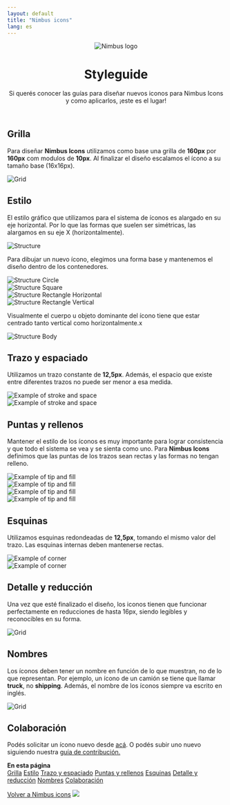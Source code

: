 ```yaml
---
layout: default
title: "Nimbus icons"
lang: es
---
```


<header>
  <div class="container"> 
    <div class="row mt-4"> 
      <div class="col-12 col-md-10"> 
        <img src="assets/images/nimbus-logo-white.svg" alt="Nimbus logo" class="logo"/>
        <div class="hero justify-content-left"> 
          <h1 class="hero-title mb-0">Styleguide</h1>
          <p class="mt-0 mb-5">
            Si querés conocer las guías para diseñar nuevos iconos para Nimbus Icons y como aplicarlos, ¡este es el lugar!
          </p>
        </div>
      </div>
    </div>
  </div>
</header>

<article class="p-5 bg-white">
  <div class="container">
    <div class="row mb-5"> 
      <div class="col-12 col-lg-8 m-0 order-lg-1 order-2"> 
        <h2 id="grid" class="mb-1 title-secondary">Grilla</h2>
        <p class="m-0 mb-2 text-secondary">
          Para diseñar <strong>Nimbus Icons</strong> utilizamos como base una grilla de <strong>160px</strong> por <strong>160px</strong> com modulos de <strong>10px</strong>. Al finalizar el diseño escalamos el ícono a su tamaño base (16x16px).
        </p>
        <div class="bg-light grid-area grid-gy d-flex align-items-center justify-content-center">
          <img src="assets/images/styleguide/grid.svg" alt="Grid" class="grid-image"/>
        </div>
        <h2 id="style" class="mb-1 title-secondary">Estilo</h2>
        <p class="m-0 mb-2 text-secondary">
          El estilo gráfico que utilizamos para el sistema de íconos es alargado en su eje horizontal. Por lo que las formas que suelen ser simétricas, las alargamos en su eje X (horizontalmente).
        </p>
        <div class="bg-light grid-area grid-gy col d-flex align-items-center justify-content-center">
          <img src="assets/images/styleguide/style-structure.svg" alt="Structure" class="grid-image"/>
        </div>
        <p class="m-0 mb-2 text-secondary">
          Para dibujar un nuevo ícono, elegimos una forma base y mantenemos el diseño dentro de los contenedores.
        </p>
        <div class="row">
          <div class="bg-light grid-area grid-gx grid-gy col d-flex align-items-center justify-content-center">
            <img src="assets/images/styleguide/style-circle.svg" alt="Structure Circle" class="grid-image"/>
          </div>
          <div class="bg-light grid-area grid-gx grid-gy col d-flex align-items-center justify-content-center">
            <img src="assets/images/styleguide/style-square.svg" alt="Structure Square" class="grid-image"/>
          </div>
        </div>
        <div class="row">
          <div class="bg-light grid-area grid-gx grid-gy col d-flex align-items-center justify-content-center">
            <img src="assets/images/styleguide/style-rectangle-h.svg" alt="Structure Rectangle Horizontal" class="grid-image"/>
          </div>
          <div class="bg-light grid-area grid-gx grid-gy col d-flex align-items-center justify-content-center">
            <img src="assets/images/styleguide/style-rectangle-v.svg" alt="Structure Rectangle Vertical" class="grid-image"/>
          </div>
        </div>
        <p class="m-0 mb-2 text-secondary">
          Visualmente el cuerpo u objeto dominante del ícono tiene que estar centrado tanto vertical como horizontalmente.x</p>
        <div class="bg-light grid-area grid-gy col d-flex align-items-center justify-content-center">
          <img src="assets/images/styleguide/style-body.svg" alt="Structure Body" class="grid-image"/>
        </div>
        <h2 id="stroke-space" class="mb-1 title-secondary">Trazo y espaciado</h2>
        <p class="m-0 mb-2 text-secondary">
          Utilizamos un trazo constante de <strong>12,5px</strong>. Además, el espacio que existe entre diferentes trazos no puede ser menor a esa medida.
        </p>
        <div class="row">
          <div class="bg-light grid-area grid-gx grid-gy col d-flex align-items-center justify-content-center">
            <img src="assets/images/styleguide/stroke-example-1.svg" alt="Example of stroke and space" class="grid-image"/>
          </div>
          <div class="bg-light grid-area grid-gx grid-gy col d-flex align-items-center justify-content-center">
            <img src="assets/images/styleguide/stroke-example-2.svg" alt="Example of stroke and space" class="grid-image"/>
          </div>
        </div>
        <h2 id="tip-fill" class="mb-1 title-secondary">Puntas y rellenos</h2>
        <p class="m-0 mb-2 text-secondary">
          Mantener el estilo de los íconos es muy importante para lograr consistencia y que todo el sistema se vea y se sienta como uno. Para <strong>Nimbus Icons</strong> definimos que las puntas de los trazos sean rectas y las formas no tengan relleno.
        </p>
        <div class="row">
          <div class="bg-light grid-area grid-gx grid-gy col d-flex align-items-center justify-content-center">
            <img src="assets/images/styleguide/tip-fill-example-1.svg" alt="Example of tip and fill" class="grid-image"/>
          </div>
          <div class="bg-light grid-area grid-gx grid-gy col d-flex align-items-center justify-content-center">
            <img src="assets/images/styleguide/tip-fill-example-2.svg" alt="Example of tip and fill" class="grid-image"/>
          </div>
        </div>
        <div class="row">
          <div class="bg-light grid-area grid-gx grid-gy col d-flex align-items-center justify-content-center">
            <img src="assets/images/styleguide/tip-fill-example-3.svg" alt="Example of tip and fill" class="grid-image"/>
          </div>
          <div class="bg-light grid-area grid-gx grid-gy col d-flex align-items-center justify-content-center">
            <img src="assets/images/styleguide/tip-fill-example-4.svg" alt="Example of tip and fill" class="grid-image"/>
          </div>
        </div>
        <h2 id="corners" class="mb-1 title-secondary">Esquinas</h2>
        <p class="m-0 mb-2 text-secondary">
          Utilizamos esquinas redondeadas de <strong>12,5px</strong>, tomando el mismo valor del trazo. Las esquinas internas deben mantenerse rectas.
        </p>
        <div class="row">
          <div class="bg-light grid-area grid-gx grid-gy col d-flex align-items-center justify-content-center">
            <img src="assets/images/styleguide/corners-example-1.svg" alt="Example of corner" class="grid-image"/>
          </div>
          <div class="bg-light grid-area grid-gx grid-gy col d-flex align-items-center justify-content-center">
            <img src="assets/images/styleguide/corners-example-2.svg" alt="Example of corner" class="grid-image"/>
          </div>
        </div>
        <h2 id="detail-reduction" class="mb-1 title-secondary">Detalle y reducción</h2>
        <p class="m-0 mb-2 text-secondary">
          Una vez que esté finalizado el diseño, los iconos tienen que funcionar perfectamente en reducciones de hasta 16px, siendo legibles y reconocibles en su forma.
        </p>
        <div class="bg-light grid-area grid-gy d-flex align-items-center justify-content-center">
          <img src="assets/images/styleguide/reduction.svg" alt="Grid" class="grid-image"/>
        </div>
        <h2 id="names" class="mb-1 title-secondary">Nombres</h2>
        <p class="m-0 mb-2 text-secondary">
          Los íconos deben tener un nombre en función de lo que muestran, no de lo que representan. Por ejemplo, un ícono de un camión se tiene que llamar <strong>truck</strong>, no <strong>shipping</strong>. Además, el nombre de los íconos siempre va escrito en inglés.
        </p>
        <div class="bg-light grid-area grid-gy d-flex align-items-center justify-content-center">
          <img src="assets/images/styleguide/names.svg" alt="Grid" class="grid-image"/>
        </div>
        <h2 id="contribution" class="mb-1 title-secondary">Colaboración</h2>
        <p class="m-0 mb-2 text-secondary">Podés solicitar un ícono nuevo desde <a class="btn-link-secondary" href="https://github.com/TiendaNube/nimbus-icons/issues/new?assignees=&labels=&template=icon-request.md&title=%5BIcon+request%5D">acá</a>. O podés subir uno nuevo siguiendo nuestra <a class="btn-link-secondary" href="https://github.com/TiendaNube/nimbus-icons/blob/develop/.github/CONTRIBUTING.md">guía de contribución.</a></p>
      </div>
      <div class="col-12 col-lg-4 order-lg-2 order-1 nav-margin"> 
        <strong class="d-block mb-1">En esta página</strong>
        <nav class="nav">
          <a class="nav-link" href="#grid">Grilla</a>
          <a class="nav-link" href="#style">Estilo</a>
          <a class="nav-link" href="#stroke-space">Trazo y espaciado</a>
          <a class="nav-link" href="#tip-fill">Puntas y rellenos</a>
          <a class="nav-link" href="#corners">Esquinas</a>
          <a class="nav-link" href="#detail-reduction">Detalle y reducción</a>
          <a class="nav-link" href="#names">Nombres</a>
          <a class="nav-link" href="#contribution">Colaboración</a> 
        </nav>
        <p>
          <a href="index.html" class="nav-link-secondary">Volver a Nimbus icons</a>
          <img src="assets/images/external-link-2.svg" class="mt-1 ml-1"/>
        </p>
      </div>
    </div>
  </div>
</article>